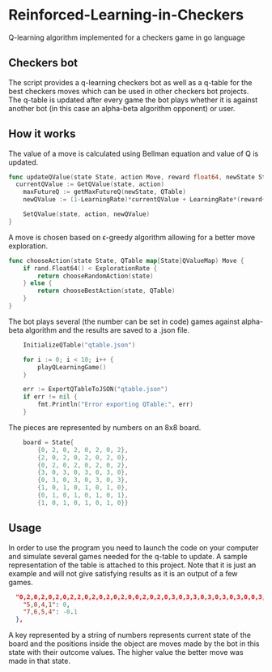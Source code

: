 # Reinforced-Learning-in-Checkers
Q-learning algorithm implemented for a checkers game in go language

## Checkers bot
The script provides a q-learning checkers bot as well as a q-table for the best checkers moves which can be used in other checkers bot projects.
The q-table is updated after every game the bot plays whether it is against another bot (in this case an alpha-beta algorithm opponent) or user.

## How it works
The value of a move is calculated using Bellman equation and value of Q is updated.

```go
func updateQValue(state State, action Move, reward float64, newState State, QTable map[State]QValueMap) {
  currentQValue := GetQValue(state, action)
	maxFutureQ := getMaxFutureQ(newState, QTable)
	newQValue := (1-LearningRate)*currentQValue + LearningRate*(reward+DiscountFactor*maxFutureQ)

	SetQValue(state, action, newQValue)
}
```

A move is chosen based on ϵ-greedy algorithm allowing for a better move exploration.

```go
func chooseAction(state State, QTable map[State]QValueMap) Move {
	if rand.Float64() < ExplorationRate {
		return chooseRandomAction(state)
	} else {
		return chooseBestAction(state, QTable)
	}
}

```

The bot plays several (the number can be set in code) games against alpha-beta algorithm and the results are saved to a .json file.

```go
	InitializeQTable("qtable.json")

	for i := 0; i < 10; i++ {
		playQLearningGame()
	}

	err := ExportQTableToJSON("qtable.json")
	if err != nil {
		fmt.Println("Error exporting QTable:", err)
	}
```
The pieces are represented by numbers on an 8x8 board.

```go
	board = State{
		{0, 2, 0, 2, 0, 2, 0, 2},
		{2, 0, 2, 0, 2, 0, 2, 0},
		{0, 2, 0, 2, 0, 2, 0, 2},
		{3, 0, 3, 0, 3, 0, 3, 0},
		{0, 3, 0, 3, 0, 3, 0, 3},
		{1, 0, 1, 0, 1, 0, 1, 0},
		{0, 1, 0, 1, 0, 1, 0, 1},
		{1, 0, 1, 0, 1, 0, 1, 0}}
```

## Usage
In order to use the program you need to launch the code on your computer and simulate several games needed for the q-table to update.
A sample representation of the table is attached to this project. Note that it is just an example and will not give satisfying results as it is an output of a few games.

```json
  "0,2,0,2,0,2,0,2,2,0,2,0,2,0,2,0,0,2,0,2,0,3,0,3,3,0,3,0,3,0,3,0,0,3,0,1,0,3,0,3,1,0,1,0,3,0,3,0,0,1,0,2,0,2,0,1,1,0,1,0,1,0,1,0,": {
    "5,0,4,1": 0,
    "7,6,5,4": -0.1
  },
```
A key represented by a string of numbers represents current state of the board and the positions inside the object are moves made by the bot in this state with their outcome values.
The higher value the better move was made in that state.
